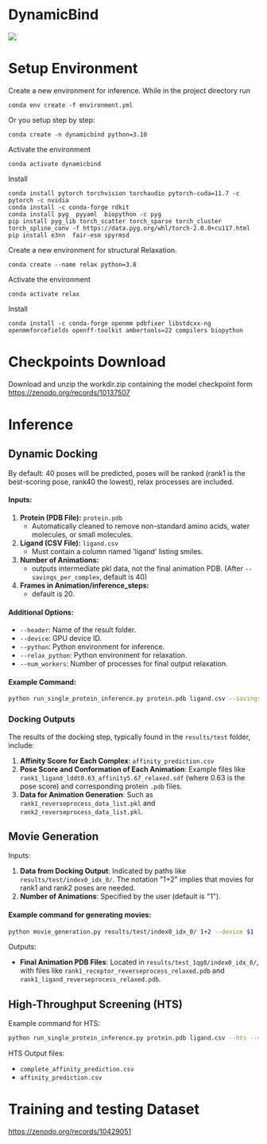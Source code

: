 # DynamicBind

![](movie_reduced_fuzzed_v2.gif)

# Setup Environment

Create a new environment for inference. While in the project directory run

    conda env create -f environment.yml

Or you setup step by step:

    conda create -n dynamicbind python=3.10

Activate the environment

    conda activate dynamicbind

Install

    conda install pytorch torchvision torchaudio pytorch-cuda=11.7 -c pytorch -c nvidia
    conda install -c conda-forge rdkit
    conda install pyg  pyyaml  biopython -c pyg
    pip install pyg_lib torch_scatter torch_sparse torch_cluster torch_spline_conv -f https://data.pyg.org/whl/torch-2.0.0+cu117.html
    pip install e3nn  fair-esm spyrmsd

Create a new environment for structural Relaxation.

    conda create --name relax python=3.8

Activate the environment

    conda activate relax

Install

    conda install -c conda-forge openmm pdbfixer libstdcxx-ng openmmforcefields openff-toolkit ambertools=22 compilers biopython

# Checkpoints Download

Download and unzip the workdir.zip containing the model checkpoint form https://zenodo.org/records/10137507

# Inference

## Dynamic Docking

By default: 40 poses will be predicted, poses will be ranked (rank1 is the best-scoring pose, rank40 the lowest), relax processes are included.

#### Inputs:

1. **Protein (PDB File):** `protein.pdb`
   - Automatically cleaned to remove non-standard amino acids, water molecules, or small molecules.
2. **Ligand (CSV File):** `ligand.csv`
   - Must contain a column named 'ligand' listing smiles.
3. **Number of Animations:**
   - outputs intermediate pkl data, not the final animation PDB. (After `--savings_per_complex`, default is 40)
4. **Frames in Animation/inference_steps:**
   - default is 20.

#### Additional Options:

- `--header`: Name of the result folder.
- `--device`: GPU device ID.
- `--python`: Python environment for inference.
- `--relax_python`: Python environment for relaxation.
- `--num_workers`: Number of processes for final output relaxation.

#### Example Command:

```bash
python run_single_protein_inference.py protein.pdb ligand.csv --savings_per_complex 40 --inference_steps 20 --header test --device $1 --python /gxr/luwei/anaconda3/envs/dynamicbind/bin/python --relax_python /gxr/luwei/anaconda3/envs/relax/bin/python
```

### Docking Outputs

The results of the docking step, typically found in the `results/test` folder, include:

1. **Affinity Score for Each Complex**: `affinity_prediction.csv`
2. **Pose Score and Conformation of Each Animation**: Example files like `rank1_ligand_lddt0.63_affinity5.67_relaxed.sdf` (where 0.63 is the pose score) and corresponding protein `.pdb` files.
3. **Data for Animation Generation**: Such as `rank1_reverseprocess_data_list.pkl` and `rank2_reverseprocess_data_list.pkl`.

## Movie Generation

Inputs:

1. **Data from Docking Output**: Indicated by paths like `results/test/index0_idx_0/`. The notation "1+2" implies that movies for rank1 and rank2 poses are needed.
2. **Number of Animations**: Specified by the user (default is "1").

#### Example command for generating movies:

```bash
python movie_generation.py results/test/index0_idx_0/ 1+2 --device $1 --python /path/to/dynamicbind/python --relax_python /path/to/relax/python
```

Outputs:

- **Final Animation PDB Files**: Located in `results/test_1qg8/index0_idx_0/`, with files like `rank1_receptor_reverseprocess_relaxed.pdb` and `rank1_ligand_reverseprocess_relaxed.pdb`.

## High-Throughput Screening (HTS)

Example command for HTS:

```bash
python run_single_protein_inference.py protein.pdb ligand.csv --hts --savings_per_complex 3 --inference_steps 20 --header test --device $1 --python /path/to/dynamicbind/python --relax_python /path/to/relax/python
```

HTS Output files:

- `complete_affinity_prediction.csv`
- `affinity_prediction.csv`

# Training and testing Dataset

https://zenodo.org/records/10429051

